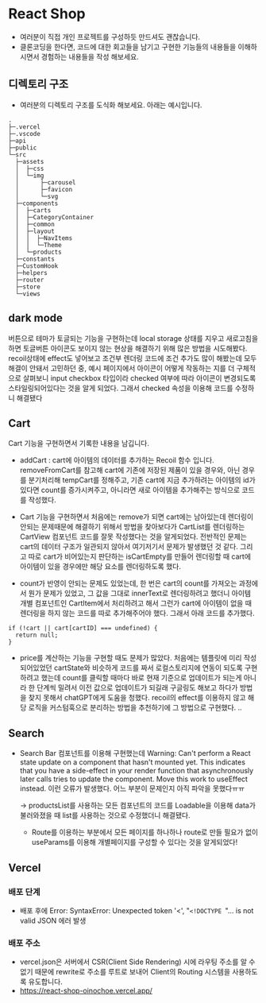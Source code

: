# React Shop

- 여러분이 직접 개인 프로젝트를 구성하듯 만드셔도 괜찮습니다.
- 클론코딩을 한다면, 코드에 대한 회고들을 남기고 구현한 기능들의 내용들을 이해하시면서 경험하는 내용들을 작성 해보세요.

## 디렉토리 구조

- 여러분의 디렉토리 구조를 도식화 해보세요. 아래는 예시입니다.

```
.
├─.vercel
├─.vscode
├─api
├─public
└─src
  ├─assets
  │  ├─css
  │  └─img
  │      ├─carousel
  │      ├─favicon
  │      └─svg
  ├─components
  │  ├─carts
  │  ├─CategoryContainer
  │  ├─common
  │  ├─layout
  │  │  ├─NavItems
  │  │  └─Theme
  │  └─products
  ├─constants
  ├─CustomHook
  ├─helpers
  ├─router
  ├─store
  └─views
```

## dark mode

버튼으로 테마가 토글되는 기능을 구현하는데 local storage 상태를 지우고 새로고침을 하면 토글버튼 아이콘도 보이지 않는 현상을 해결하기 위해 많은 방법을 시도해봤다. recoil상태에 effect도 넣어보고 조건부 렌더링 코드에 조건 추가도 많이 해봤는데 모두 해결이 안돼서 고민하던 중, 예시 페이지에서 아이콘이 어떻게 작동하는 지를 더 구체적으로 살펴보니 input checkbox 타입이라 checked 여부에 따라 아이콘이 변경되도록 스타일링되어있다는 것을 알게 되었다. 그래서 checked 속성을 이용해 코드를 수정하니 해결됐다

## Cart

Cart 기능을 구현하면서 기록한 내용을 남깁니다.

- addCart : cart에 아이템의 데이터를 추가하는 Recoil 함수 입니다.
  removeFromCart를 참고해 cart에 기존에 저장된 제품이 있을 경우와, 아닌 경우를 분기처리해 tempCart를 정해주고,
  기존 cart에 지금 추가하려는 아이템의 id가 있다면 count를 증가시켜주고, 아니라면 새로 아이템을 추가해주는 방식으로 코드를 작성했다.

- Cart 기능을 구현하면서 처음에는 remove가 되면 cart에는 남아있는데 렌더링이 안되는 문제때문에 해결하기 위해서 방법을 찾아보다가 CartList를 렌더링하는 CartView 컴포넌트 코드를 잘못 작성했다는 것을 알게되었다. 전반적인 문제는 cart의 데이터 구조가 일관되지 않아서 여기저기서 문제가 발생했던 것 같다. 그리고 따로 cart가 비어있는지 판단하는 isCartEmpty를 만들어 렌더링할 때 cart에 아이템이 있을 경우에만 해당 요소를 렌더링하도록 했다.

- count가 반영이 안되는 문제도 있었는데, 한 번은 cart의 count를 가져오는 과정에서 뭔가 문제가 있었고, 그 값을 그대로 innerText로 렌더링하려고 했더니 아이템 개별 컴포넌트인 CartItem에서 처리하려고 해서 그런가 cart에 아이템이 없을 때 렌더링을 하지 않는 코드를 따로 추가해주어야 했다. 그래서 아래 코드를 추가했다.

```tsx
if (!cart || cart[cartID] === undefined) {
  return null;
}
```

- price를 계산하는 기능을 구현할 때도 문제가 많았다. 처음에는 템플릿에 미리 작성되어있었던 cartState와 비슷하게 코드를 짜서 로컬스토리지에 연동이 되도록 구현하려고 했는데 count를 클릭할 때마다 바로 현재 기준으로 업데이트가 되는게 아니라 한 단계씩 밀려서 이전 값으로 업데이트가 되길래 구글링도 해보고 하다가 방법을 찾지 못해서 chatGPT에게 도움을 청했다. recoil의 effect를 이용하지 않고 해당 로직을 커스텀훅으로 분리하는 방법을 추천하기에 그 방법으로 구현했다.
  ..

## Search

- Search Bar 컴포넌트를 이용해 구현했는데
  Warning: Can't perform a React state update on a component that hasn't mounted yet. This indicates that you have a side-effect in your render function that asynchronously later calls tries to update the component. Move this work to useEffect instead.
  이런 오류가 발생했다. 어느 부분이 문제인지 아직 파악을 못했다ㅠㅠ

  -> productsList를 사용하는 모든 컴포넌트의 코드를 Loadable을 이용해 data가 불러와졌을 때 list를 사용하는 것으로 수정했더니 해결됐다.

  - Route를 이용하는 부분에서 모든 페이지를 하나하나 route로 만들 필요가 없이 useParams를 이용해 개별페이지를 구성할 수 있다는 것을 알게되었다!

## Vercel

### 배포 단계

- 배포 후에
  Error:
  SyntaxError: Unexpected token '<', "`<!DOCTYPE `"... is not valid JSON
  에러 발생

### 배포 주소

- vercel.json은 서버에서 CSR(Client Side Rendering) 시에 라우팅 주소를 알 수 없기 때문에 rewrite로 주소를 루트로 보내어 Client의 Routing 시스템을 사용하도록 유도합니다.
- https://react-shop-oinochoe.vercel.app/
